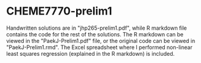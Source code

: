 # CHEME7770-prelim1

 Handwritten solutions are in "jhp265-prelim1.pdf", while R markdown file contains the code for the rest of the solutions. 
 The R markdown can be viewed in the "PaekJ-Prelim1.pdf" file, or the original code can be viewed in "PaekJ-Prelim1.rmd". 
 The Excel spreadsheet where I performed non-linear least squares regression (explained in the R markdown) is included.
